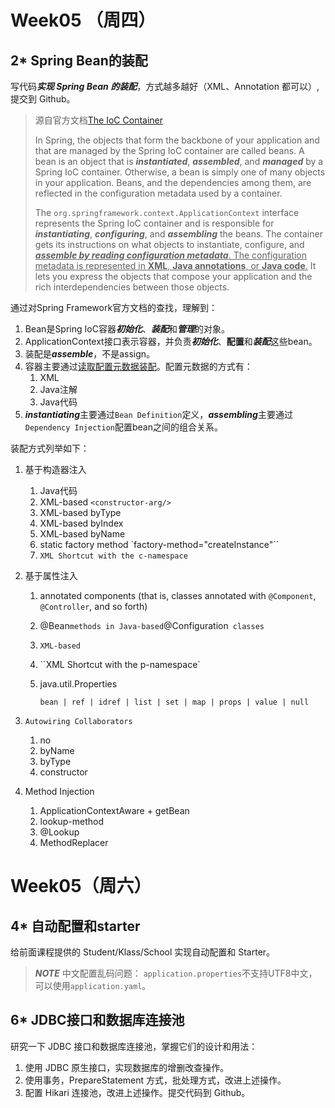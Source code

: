 # Week05 （周四）

## 2* Spring Bean的装配

写代码***实现 Spring Bean 的装配***，方式越多越好（XML、Annotation 都可以）, 提交到 Github。

> 源自官方文档[The IoC Container](https://docs.spring.io/spring-framework/docs/current/reference/html/core.html#beans-factory-class)
>
> In Spring, the objects that form the backbone of your application and that are managed by the Spring IoC container are called beans. A bean is an object that is ***instantiated***, ***assembled***, and ***managed*** by a Spring IoC container. Otherwise, a bean is simply one of many objects in your application. Beans, and the dependencies among them, are reflected in the configuration metadata used by a container.
>
> The `org.springframework.context.ApplicationContext` interface represents the Spring IoC container and is responsible for ***instantiating***, ***configuring***, and ***assembling*** the beans. The container gets its instructions on what objects to instantiate, configure, and <u>***assemble by reading configuration metadata***. The configuration metadata is represented in **XML**, **Java annotations**, or **Java code**.</u> It lets you express the objects that compose your application and the rich interdependencies between those objects.

通过对Spring Framework官方文档的查找，理解到：

1. Bean是Spring IoC容器***初始化***、***装配***和***管理***的对象。
2. ApplicationContext接口表示容器，并负责***初始化***、**配置**和***装配***这些bean。
3. 装配是***assemble***，不是assign。
4. 容器主要通过<u>读取配置元数据装配</u>。配置元数据的方式有：
   1. XML
   2. Java注解
   3. Java代码
5. ***instantiating***主要通过`Bean Definition`定义，***assembling***主要通过`Dependency Injection`配置bean之间的组合关系。



装配方式列举如下：

1. 基于构造器注入

   1. Java代码
   2. XML-based `<constructor-arg/>`
   3. XML-based byType
   4. XML-based byIndex
   5. XML-based byName
   6. static factory method `factory-method="createInstance"``
   7. `XML Shortcut with the c-namespace`

2. 基于属性注入

   1. annotated components (that is, classes annotated with `@Component`, `@Controller`, and so forth)

   2. @Bean` methods in Java-based `@Configuration` classes` 

   3.  `XML-based `<property/>

   4. ``XML Shortcut with the p-namespace`

   5. java.util.Properties

      `bean | ref | idref | list | set | map | props | value | null`

3. `Autowiring Collaborators`

   1. no
   2. byName
   3. byType
   4. constructor

4. Method Injection

   1. ApplicationContextAware +  getBean
   2. lookup-method
   3. @Lookup
   4. MethodReplacer





# Week05（周六）

## 4* 自动配置和starter

给前面课程提供的 Student/Klass/School 实现自动配置和 Starter。

> ***NOTE*** 中文配置乱码问题： `application.properties`不支持UTF8中文，可以使用`application.yaml`。





## 6* JDBC接口和数据库连接池

研究一下 JDBC 接口和数据库连接池，掌握它们的设计和用法：

1. 使用 JDBC 原生接口，实现数据库的增删改查操作。
2. 使用事务，PrepareStatement 方式，批处理方式，改进上述操作。
3. 配置 Hikari 连接池，改进上述操作。提交代码到 Github。